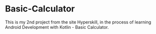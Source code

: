 # Basic-Calculator
This is my 2nd project from the site Hyperskill, in the process of learning Android Development with Kotlin - Basic Calculator.
